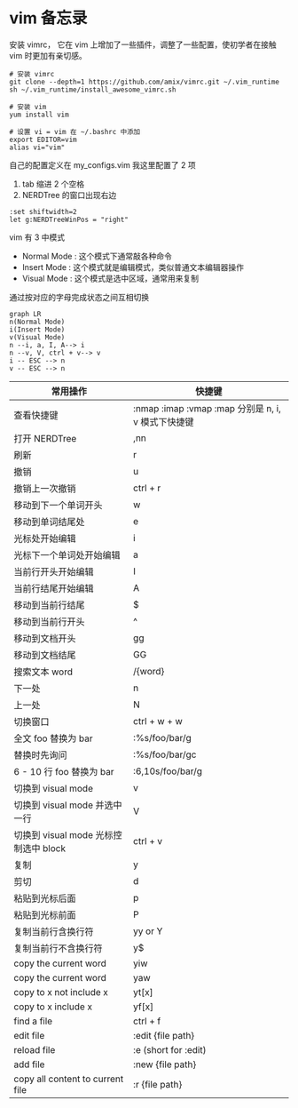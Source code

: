 # vim 备忘录

安装 vimrc， 它在 vim 上增加了一些插件，调整了一些配置，使初学者在接触 vim 时更加有亲切感。

```
# 安装 vimrc
git clone --depth=1 https://github.com/amix/vimrc.git ~/.vim_runtime
sh ~/.vim_runtime/install_awesome_vimrc.sh

# 安装 vim
yum install vim

# 设置 vi = vim 在 ~/.bashrc 中添加
export EDITOR=vim
alias vi="vim"
```
自己的配置定义在 my_configs.vim 我这里配置了 2 项
1. tab 缩进 2 个空格
2. NERDTree 的窗口出现右边

```
:set shiftwidth=2
let g:NERDTreeWinPos = "right"
```

vim 有 3 中模式

+ Normal Mode : 这个模式下通常敲各种命令
+ Insert Mode : 这个模式就是编辑模式，类似普通文本编辑器操作
+ Visual Mode : 这个模式是选中区域，通常用来复制

通过按对应的字母完成状态之间互相切换
```mermaid
graph LR
n(Normal Mode)
i(Insert Mode)
v(Visual Mode)
n --i, a, I, A--> i
n --v, V, ctrl + v--> v
i -- ESC --> n
v -- ESC --> n
```

|常用操作|快捷键|
|--|--|
|查看快捷键|:nmap :imap :vmap :map 分别是 n, i, v 模式下快捷键|
|打开 NERDTree |,nn|
|刷新| r |
|撤销| u |
|撤销上一次撤销| ctrl + r|
|移动到下一个单词开头         | w  |
|移动到单词结尾处             | e  |
|光标处开始编辑               | i  |
|光标下一个单词处开始编辑     | a  |
|当前行开头开始编辑           | I  |
|当前行结尾开始编辑           | A  |
|移动到当前行结尾             | $  |
|移动到当前行开头             | ^  |
|移动到文档开头               | gg |
|移动到文档结尾               | GG |
|搜索文本 word                           | /{word}           |
|下一处                             |   n               |
|上一处                             |   N               |
|切换窗口                   | ctrl + w + w         |
|全文 foo 替换为 bar                | :%s/foo/bar/g     |
|替换时先询问                       | :%s/foo/bar/gc    |
|6 - 10 行 foo 替换为 bar           | :6,10s/foo/bar/g  |
|切换到 visual mode                     | v                 |
|切换到 visual mode 并选中一行          | V                 |
|切换到 visual mode 光标控制选中 block                         | ctrl + v          |
|复制                               | y                 |
|剪切                                | d                 |
|粘贴到光标后面                 | p                 |
|粘贴到光标前面                | P                 |
|复制当前行含换行符                  | yy or Y           |
|复制当前行不含换行符    | y$                |
|copy the current word              | yiw               |
|copy the current word              | yaw               |
|copy to x not include x            | yt[x]             |
|copy to x include x                | yf[x]             |
|find a file                          | ctrl + f          |
|edit file                            | :edit {file path} |
|reload file                          | :e (short for :edit)|
|add file                             | :new {file path}  |
|copy all content to current file     | :r {file path}    |